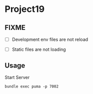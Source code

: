# Project19

## FIXME

- [ ] Development env files are not reload

- [ ] Static files are not loading

## Usage

Start Server
```
bundle exec puma -p 7002
```

